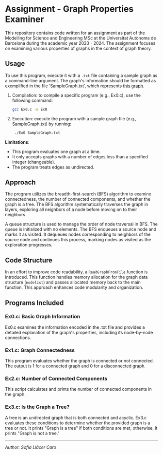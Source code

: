 # Assignment - Graph Properties Examiner

This repository contains code written for an assignment as part of the Modelling for Science and Engineering MSc at the Universitat Autònoma de Barcelona during the academic year 2023 - 2024. The assignment focuses on examining various properties of graphs in the context of graph theory.

## Usage

To use this program, execute it with a `.txt` file containing a sample graph as a command-line argument. The graph's information should be formatted as exemplified in the file 'SampleGraph.txt', which represents [this graph](SampleGraphDiagram.png).


1. Compilation: to compile a specific program (e.g., Ex0.c), use the following command:
   ```bash
   gcc Ex0.c -o Ex0

2. Execution: execute the program with a sample graph file (e.g., SampleGraph.txt) by running:
   ```bash
    ./Ex0 SampleGraph.txt

**Limitations:**

- This program evaluates one graph at a time.
- It only accepts graphs with a number of edges less than a specified integer (changeable).
- The program treats edges as undirected.


## Approach

The program utilizes the breadth-first-search (BFS) algorithm to examine connectedness, the number of connected components, and whether the graph is a tree. The BFS algorithm systematically traverses the graph in layers, exploring all neighbors of a node before moving on to their neighbors.

A queue structure is used to manage the order of node traversal in BFS. The queue is initialized with no elements. The BFS enqueues a source node and marks it as visited. It dequeues nodes corresponding to neighbors of the source node and continues this process, marking nodes as visited as the exploration progresses.

## Code Structure

In an effort to improve code readability, a `ReadGraphFromFile` function is introduced. This function handles memory allocation for the graph data structure (`nodelist`) and passes allocated memory back to the main function. This approach enhances code modularity and organization.

## Programs Included

### Ex0.c: Basic Graph Information

Ex0.c examines the information encoded in the .txt file and provides a detailed explanation of the graph's properties, including its node-by-node connections.

### Ex1.c: Graph Connectedness

This program evaluates whether the graph is connected or not connected. The output is 1 for a connected graph and 0 for a disconnected graph.

### Ex2.c: Number of Connected Components

This script calculates and prints the number of connected components in the graph.

### Ex3.c: Is the Graph a Tree?

A tree is an undirected graph that is both connected and acyclic. Ex3.c evaluates these conditions to determine whether the provided graph is a tree or not. It prints "Graph is a tree" if both conditions are met, otherwise, it prints "Graph is not a tree."

---

*Author: Sofia Llàcer Caro*
